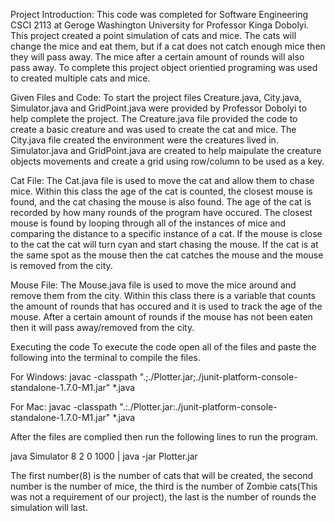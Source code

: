 Project Introduction: 
This code was completed for Software Engineering CSCI 2113 at Geroge Washington University for Professor Kinga Dobolyi. This project created a point simulation of cats and mice. The cats will change the mice and eat them, but if a cat does not catch enough mice then they will pass away. The mice after a certain amount of rounds will also pass away. To complete this project object orientied programing was used to created multiple cats and mice.  

Given Files and Code: 
To start the project files Creature.java, City.java, Simulator.java and GridPoint.java were provided by Professor Dobolyi to help complete the project. The Creature.java file provided the code to create a basic creature and was used to create the cat and mice. The City.java file created the environment were the creatures lived in. Simulator.java and GridPoint.java are created to help maipulate the creature objects movements and create a grid using row/column to be used as a key. 

Cat File: 
The Cat.java file is used to move the cat and allow them to chase mice. Within this class the age of the cat is counted, the closest mouse is found, and the cat chasing the mouse is also found. The age of the cat is recorded by how many rounds of the program have occured. The closest mouse is found by looping through all of the instances of mice and comparing the distance to a specific instance of a cat. If the mouse is close to the cat the cat will turn cyan and start chasing the mouse. If the cat is at the same spot as the mouse then the cat catches the mouse and the mouse is removed from the city. 

Mouse File: 
The Mouse.java file is used to move the mice around and remove them from the city. Within this class there is a variable that counts the amount of rounds that has occured and it is used to track the age of the mouse. After a certain amount of rounds if the mouse has not been eaten then it will pass away/removed from the city. 

Executing the code
To execute the code open all of the files and paste the following into the terminal to compile the files. 

For Windows: javac -classpath ".;./Plotter.jar;./junit-platform-console-standalone-1.7.0-M1.jar" *.java 

For Mac: javac -classpath ".:./Plotter.jar:./junit-platform-console-standalone-1.7.0-M1.jar" *.java 

After the files are complied then run the following lines to run the program. 

java Simulator 8 2 0 1000 | java -jar Plotter.jar

The first number(8) is the number of cats that will be created, the second number is the number of mice, the third is the number of Zombie cats(This was not a requirement of our project), the last is the number of rounds the simulation will last.
